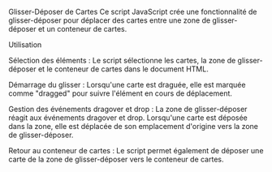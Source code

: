 Glisser-Déposer de Cartes
Ce script JavaScript crée une fonctionnalité de glisser-déposer pour déplacer des cartes entre une zone de glisser-déposer et un conteneur de cartes.

Utilisation

Sélection des éléments :
Le script sélectionne les cartes, la zone de glisser-déposer et le conteneur de cartes dans le document HTML.

Démarrage du glisser :
Lorsqu'une carte est draguée, elle est marquée comme "dragged" pour suivre l'élément en cours de déplacement.

Gestion des événements dragover et drop :
La zone de glisser-déposer réagit aux événements dragover et drop. Lorsqu'une carte est déposée dans la zone, elle est déplacée de son emplacement d'origine vers la zone de glisser-déposer.

Retour au conteneur de cartes :
Le script permet également de déposer une carte de la zone de glisser-déposer vers le conteneur de cartes.
